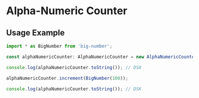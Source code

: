 # Alpha-Numeric Counter

## Usage Example

```typescript
import * as BigNumber from 'big-number';

const alphaNumericCounter: AlphaNumericCounter = new AlphaNumericCounter(BigNumber('1357924680'));

console.log(alphaNumericCounter.toString()); // DS8

alphaNumericCounter.increment(BigNumber(100));

console.log(alphaNumericCounter.toString()); // DSK
```